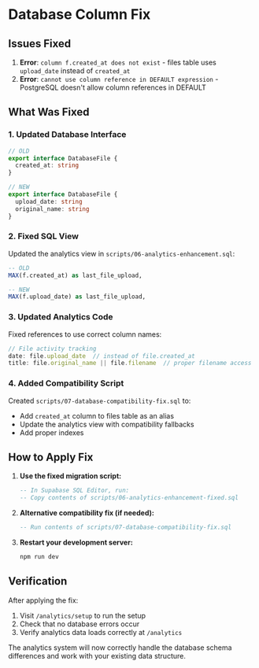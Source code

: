 # Database Column Fix

## Issues Fixed
1. **Error**: `column f.created_at does not exist` - files table uses `upload_date` instead of `created_at`
2. **Error**: `cannot use column reference in DEFAULT expression` - PostgreSQL doesn't allow column references in DEFAULT

## What Was Fixed

### 1. Updated Database Interface
```typescript
// OLD
export interface DatabaseFile {
  created_at: string
}

// NEW
export interface DatabaseFile {
  upload_date: string
  original_name: string
}
```

### 2. Fixed SQL View
Updated the analytics view in `scripts/06-analytics-enhancement.sql`:
```sql
-- OLD
MAX(f.created_at) as last_file_upload,

-- NEW
MAX(f.upload_date) as last_file_upload,
```

### 3. Updated Analytics Code
Fixed references to use correct column names:
```typescript
// File activity tracking
date: file.upload_date  // instead of file.created_at
title: file.original_name || file.filename  // proper filename access
```

### 4. Added Compatibility Script
Created `scripts/07-database-compatibility-fix.sql` to:
- Add `created_at` column to files table as an alias
- Update the analytics view with compatibility fallbacks
- Add proper indexes

## How to Apply Fix

1. **Use the fixed migration script:**
   ```sql
   -- In Supabase SQL Editor, run:
   -- Copy contents of scripts/06-analytics-enhancement-fixed.sql
   ```

2. **Alternative compatibility fix (if needed):**
   ```sql
   -- Run contents of scripts/07-database-compatibility-fix.sql
   ```

3. **Restart your development server:**
   ```bash
   npm run dev
   ```

## Verification

After applying the fix:
1. Visit `/analytics/setup` to run the setup
2. Check that no database errors occur
3. Verify analytics data loads correctly at `/analytics`

The analytics system will now correctly handle the database schema differences and work with your existing data structure.
